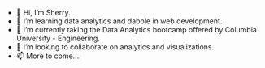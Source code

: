 - 👋 Hi, I’m Sherry.
- 👀 I’m learning data analytics and dabble in web development.
- 🌱 I’m currently taking the Data Analytics bootcamp offered by Columbia University - Engineering.
- 💞️ I’m looking to collaborate on analytics and visualizations.
- 📫 More to come...

<!---
ssheggrud/ssheggrud is a ✨ special ✨ repository because its `README.md` (this file) appears on your GitHub profile.
You can click the Preview link to take a look at your changes.
--->
